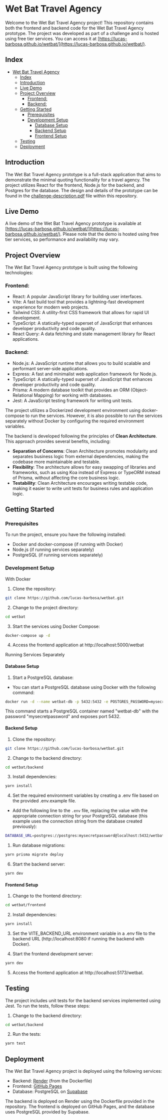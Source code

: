 # Wet Bat Travel Agency

Welcome to the Wet Bat Travel Agency project! This repository contains both the frontend and backend code for the Wet Bat Travel Agency prototype. The project was developed as part of a challenge and is hosted using free tier services. You can access it at [https://lucas-barbosa.github.io/wetbat/](https://lucas-barbosa.github.io/wetbat/).

## Index

- [Wet Bat Travel Agency](#wet-bat-travel-agency)
  - [Index](#index)
  - [Introduction](#introduction)
  - [Live Demo](#live-demo)
  - [Project Overview](#project-overview)
    - [Frontend:](#frontend)
    - [Backend:](#backend)
  - [Getting Started](#getting-started)
    - [Prerequisites](#prerequisites)
    - [Development Setup](#development-setup)
      - [Database Setup](#database-setup)
      - [Backend Setup](#backend-setup)
      - [Frontend Setup](#frontend-setup)
  - [Testing](#testing)
  - [Deployment](#deployment)

## Introduction

The Wet Bat Travel Agency prototype is a full-stack application that aims to demonstrate the minimal quoting functionality for a travel agency. The project utilizes React for the frontend, Node.js for the backend, and Postgres for the database. The design and details of the prototype can be found in the [challenge-description.pdf](challenge-description.pdf) file within this repository.

## Live Demo

A live demo of the Wet Bat Travel Agency prototype is available at [https://lucas-barbosa.github.io/wetbat/](https://lucas-barbosa.github.io/wetbat/). Please note that the demo is hosted using free tier services, so performance and availability may vary.

## Project Overview
The Wet Bat Travel Agency prototype is built using the following technologies:

### Frontend:
- React: A popular JavaScript library for building user interfaces.
- Vite: A fast build tool that provides a lightning-fast development experience for modern web projects.
- Tailwind CSS: A utility-first CSS framework that allows for rapid UI development.
- TypeScript: A statically-typed superset of JavaScript that enhances developer productivity and code quality.
- React Query: A data fetching and state management library for React applications.

### Backend:
- Node.js: A JavaScript runtime that allows you to build scalable and performant server-side applications.
- Express: A fast and minimalist web application framework for Node.js.
- TypeScript: A statically-typed superset of JavaScript that enhances developer productivity and code quality.
- Prisma: A modern database toolkit that provides an ORM (Object-Relational Mapping) for working with databases.
- Jest: A JavaScript testing framework for writing unit tests.

The project utilizes a Dockerized development environment using docker-compose to run the services. However, it is also possible to run the services separately without Docker by configuring the required environment variables.

The backend is developed following the principles of **Clean Architecture**. This approach provides several benefits, including:

- **Separation of Concerns**: Clean Architecture promotes modularity and separates business logic from external dependencies, making the codebase more maintainable and testable.
- **Flexibility**: The architecture allows for easy swapping of libraries and frameworks, such as using Koa instead of Express or TypeORM instead of Prisma, without affecting the core business logic.
- **Testability**: Clean Architecture encourages writing testable code, making it easier to write unit tests for business rules and application logic.

## Getting Started
### Prerequisites
To run the project, ensure you have the following installed:

- Docker and docker-compose (if running with Docker)
- Node.js (if running services separately)
- PostgreSQL (if running services separately)

### Development Setup
With Docker

1. Clone the repository:

```bash
git clone https://github.com/lucas-barbosa/wetbat.git
```

2. Change to the project directory:
```bash
cd wetbat
```

3. Start the services using Docker Compose:
```bash
docker-compose up -d
```

4. Access the frontend application at http://localhost:5000/wetbat

Running Services Separately

#### Database Setup

1. Start a PostgreSQL database:

- You can start a PostgreSQL database using Docker with the following command:
```bash
docker run -d --name wetbat-db -p 5432:5432 -e POSTGRES_PASSWORD=mysecretpassword postgres:latest
```
This command starts a PostgreSQL container named "wetbat-db" with the password "mysecretpassword" and exposes port 5432.


#### Backend Setup

1. Clone the repository:

```bash
git clone https://github.com/lucas-barbosa/wetbat.git
```

2. Change to the backend directory:

```bash
cd wetbat/backend
```

3. Install dependencies:

```bash
yarn install
```

4. Set the required environment variables by creating a .env file based on the provided .env.example file.
- Add the following line to the `.env` file, replacing the value with the appropriate connection string for your PostgreSQL database (this example uses the connection string from the database created previously):
```bash
DATABASE_URL=postgres://postgres:mysecretpassword@localhost:5432/wetbat-db
```

1. Run database migrations:

```bash
yarn prisma migrate deploy
```

6. Start the backend server:

```bash
yarn dev
```

#### Frontend Setup
1. Change to the frontend directory:

```bash
cd wetbat/frontend
```

2. Install dependencies:

```bash
yarn install
```

3. Set the VITE_BACKEND_URL environment variable in a .env file to the backend URL (http://localhost:8080 if running the backend with Docker).

4. Start the frontend development server:

```bash
yarn dev
```

5. Access the frontend application at http://localhost:5173/wetbat.

## Testing
The project includes unit tests for the backend services implemented using Jest. To run the tests, follow these steps:

1. Change to the backend directory:

```bash
cd wetbat/backend
```

2. Run the tests:

```bash
yarn test
```

## Deployment

The Wet Bat Travel Agency project is deployed using the following services:

- Backend: [Render](https://render.com) (from the Dockerfile)
- Frontend: [GitHub Pages](https://pages.github.com)
- Database: PostgreSQL on [Supabase](https://supabase.io)

The backend is deployed on Render using the Dockerfile provided in the repository. The frontend is deployed on GitHub Pages, and the database uses PostgreSQL provided by Supabase.
